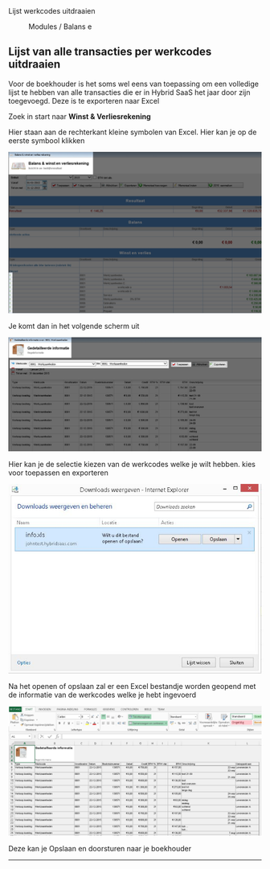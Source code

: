<properties>
	<page>
		<title>Lijst werkcodes uitdraaien</title>
		<description>Lijst werkcodes uitdraaien</description>
	</page>
	<menu>
		<position>Modules / Balans</position> 
		<title>Lijst werkcodes uitdraaien</title>
		<sort>e</sort>
	</menu>
</properties>

## Lijst van alle transacties per werkcodes uitdraaien  ##

<description>Voor de boekhouder is het soms wel eens van toepassing om een volledige lijst te hebben van alle transacties die er in Hybrid SaaS het jaar door zijn toegevoegd. Deze is te exporteren naar Excel </description>

Zoek in start naar **Winst & Verliesrekening**

Hier staan aan de rechterkant kleine symbolen van Excel.
Hier kan je op de eerste symbool klikken

![](images/1.jpg)

Je komt dan in het volgende scherm uit

![](images/2.jpg)

Hier kan je de selectie kiezen van de werkcodes welke je wilt hebben. kies voor toepassen en exporteren

![](images/3.jpg)

Na het openen of opslaan zal er een Excel bestandje worden geopend met de informatie van de werkcodes welke je hebt ingevoerd

![](images/4.jpg)

Deze kan je Opslaan en doorsturen naar je boekhouder

----------